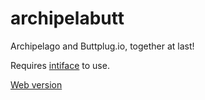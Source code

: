 # archipelabutt

Archipelago and Buttplug.io, together at last!

Requires [intiface](https://intiface.com) to use.

[Web version](https://shoresforgotten.github.io/archipelabutt/)
